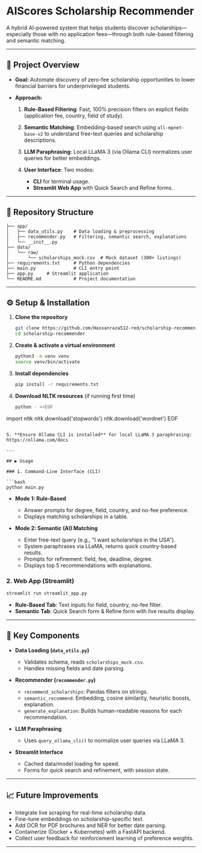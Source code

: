 # AIScores Scholarship Recommender

A hybrid AI-powered system that helps students discover scholarships—especially those with no application fees—through both rule-based filtering and semantic matching.

---

## 🚀 Project Overview

* **Goal:** Automate discovery of zero-fee scholarship opportunities to lower financial barriers for underprivileged students.
* **Approach:**

  1. **Rule-Based Filtering**: Fast, 100% precision filters on explicit fields (application fee, country, field of study).
  2. **Semantic Matching**: Embedding-based search using `all-mpnet-base-v2` to understand free-text queries and scholarship descriptions.
  3. **LLM Paraphrasing**: Local LLaMA 3 (via Ollama CLI) normalizes user queries for better embeddings.
  4. **User Interface**: Two modes:

     * **CLI** for terminal usage.
     * **Streamlit Web App** with Quick Search and Refine forms.

---

## 📁 Repository Structure

```
├── app/
│   ├── data_utils.py    # Data loading & preprocessing
│   ├── recommender.py   # Filtering, semantic search, explanations
│   └── __init__.py
├── data/
│   └── raw/
│       └── scholarships_mock.csv  # Mock dataset (300+ listings)
├── requirements.txt     # Python dependencies
├── main.py              # CLI entry point
├── app.py     # Streamlit application
└── README.md            # Project documentation
```

---

## ⚙️ Setup & Installation

1. **Clone the repository**

   ```bash
   git clone https://github.com/Hassanraza512-red/scholarship-recommender.git
   cd scholarship-recommender
   ```

2. **Create & activate a virtual environment**

   ```bash
   python3 -m venv venv
   source venv/bin/activate

3. **Install dependencies**

   ```bash
   pip install -r requirements.txt
   ```

4. **Download NLTK resources** (if running first time)

   ```bash
   python - <<EOF
   ```

import nltk
nltk.download('stopwords')
nltk.download('wordnet')
EOF

````

5. **Ensure Ollama CLI is installed** for local LLaMA 3 paraphrasing: https://ollama.com/docs

---

## ▶️ Usage

### 1. Command-Line Interface (CLI)

```bash
python main.py
````

* **Mode 1: Rule-Based**

  * Answer prompts for degree, field, country, and no-fee preference.
  * Displays matching scholarships in a table.

* **Mode 2: Semantic (AI) Matching**

  * Enter free-text query (e.g., "I want scholarships in the USA").
  * System paraphrases via LLaMA, returns quick country-based results.
  * Prompts for refinement: field, fee, deadline, degree.
  * Displays top 5 recommendations with explanations.

### 2. Web App (Streamlit)

```bash
streamlit run streamlit_app.py
```

* **Rule-Based Tab**: Text inputs for field, country, no-fee filter.
* **Semantic Tab**: Quick Search form & Refine form with live results display.

---

## 🔎 Key Components

* **Data Loading (`data_utils.py`)**

  * Validates schema, reads `scholarships_mock.csv`.
  * Handles missing fields and date parsing.

* **Recommender (`recommender.py`)**

  * `recommend_scholarships`: Pandas filters on strings.
  * `semantic_recommend`: Embedding, cosine similarity, heuristic boosts, explanation.
  * `generate_explanation`: Builds human-readable reasons for each recommendation.

* **LLM Paraphrasing**

  * Uses `query_ollama_cli()` to normalize user queries via LLaMA 3.

* **Streamlit Interface**

  * Cached data/model loading for speed.
  * Forms for quick search and refinement, with session state.

---



## 📈 Future Improvements

* Integrate live scraping for real-time scholarship data.
* Fine-tune embeddings on scholarship-specific text.
* Add OCR for PDF brochures and NER for better date parsing.
* Containerize (Docker + Kubernetes) with a FastAPI backend.
* Collect user feedback for reinforcement learning of preference weights.

---


